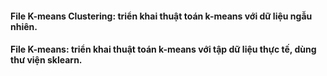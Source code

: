 <h4>File K-means Clustering: triển khai thuật toán k-means với dữ liệu ngẫu nhiên.</h4>
<h4>File K-means: triển khai thuật toán k-means với tập dữ liệu thực tế, dùng thư viện sklearn.</h4>

